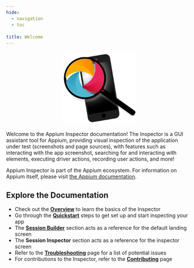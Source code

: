 ```yaml
---
hide:
  - navigation
  - toc

title: Welcome
---
```

<style>
  .md-typeset h1 {
    display: none;
  }
</style>

<div style="text-align: center">
  <img src="assets/images/icon.png" style="max-width: 200px;"/>
</div>

Welcome to the Appium Inspector documentation! The Inspector is a GUI assistant tool for Appium,
providing visual inspection of the application under test (screenshots and page sources), with
features such as interacting with the app screenshot, searching for and interacting with elements,
executing driver actions, recording user actions, and more!

Appium Inspector is part of the Appium ecosystem. For information on Appium itself, please visit
[the Appium documentation](https://appium.io).

## Explore the Documentation

<div class="grid cards" markdown>

-   Check out the [__Overview__](./overview.md) to learn the basics of the Inspector
-   Go through the [__Quickstart__](./quickstart/index.md) steps to get set up and start inspecting your app
-   The [__Session Builder__](./session-builder/index.md) section acts as a reference for the default landing screen
-   The __Session Inspector__ section acts as a reference for the inspector screen
-   Refer to the [__Troubleshooting__](./troubleshooting.md) page for a list of potential issues
-   For contributions to the Inspector, refer to the [__Contributing__](./contributing.md) page

</div>
